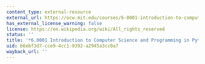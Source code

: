 ```yaml
---
content_type: external-resource
external_url: https://ocw.mit.edu/courses/6-0001-introduction-to-computer-science-and-programming-in-python-fall-2016/
has_external_license_warning: false
license: https://en.wikipedia.org/wiki/All_rights_reserved
status: ''
title: '*6.0001 Introduction to Computer Science and Programming in Python*'
uid: b6ebf3d7-cce9-4cc1-9392-a2945a3cc0a7
wayback_url: ''
---
```

